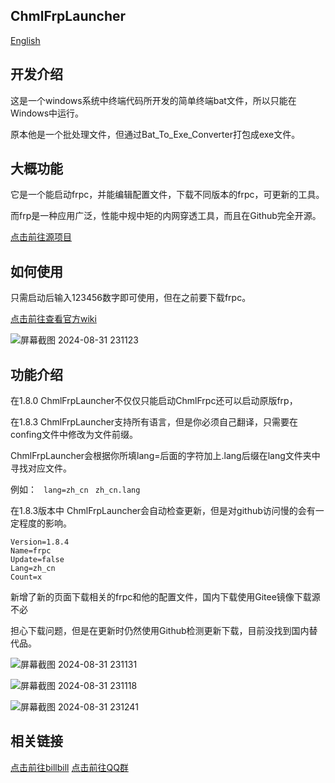 ## ChmlFrpLauncher                
<a href="https://github.com/Qianyiaz/ChmlFrpLauncher/blob/main/README_en.md">English</a>
## 开发介绍

这是一个windows系统中终端代码所开发的简单终端bat文件，所以只能在Windows中运行。

原本他是一个批处理文件，但通过Bat_To_Exe_Converter打包成exe文件。


## 大概功能
      
它是一个能启动frpc，并能编辑配置文件，下载不同版本的frpc，可更新的工具。

而frp是一种应用广泛，性能中规中矩的内网穿透工具，而且在Github完全开源。

<a href="https://github.com/fatedier/frp">点击前往源项目</a>


## 如何使用
      
只需启动后输入123456数字即可使用，但在之前要下载frpc。

<a href="https://github.com/Qianyiaz/ChmlFrpLauncher/wiki">点击前往查看官方wiki</a>

![屏幕截图 2024-08-31 231123](https://github.com/user-attachments/assets/339155b7-3825-4270-9451-ae5a0c655fdc)

## 功能介绍
      
在1.8.0 ChmlFrpLauncher不仅仅只能启动ChmlFrpc还可以启动原版frp，

在1.8.3 ChmlFrpLauncher支持所有语言，但是你必须自己翻译，只需要在confing文件中修改为文件前缀。

ChmlFrpLauncher会根据你所填lang=后面的字符加上.lang后缀在lang文件夹中寻找对应文件。

例如： ` lang=zh_cn`  ` zh_cn.lang`

在1.8.3版本中 ChmlFrpLauncher会自动检查更新，但是对github访问慢的会有一定程度的影响。

```
Version=1.8.4
Name=frpc 
Update=false
Lang=zh_cn
Count=x
```

新增了新的页面下载相关的frpc和他的配置文件，国内下载使用Gitee镜像下载源不必

担心下载问题，但是在更新时仍然使用Github检测更新下载，目前没找到国内替代品。

![屏幕截图 2024-08-31 231131](https://github.com/user-attachments/assets/ff13abed-c381-4140-aaf5-c1e40672db4e)


![屏幕截图 2024-08-31 231118](https://github.com/user-attachments/assets/6083495f-ae09-4d1a-9440-479dedf7553f)


![屏幕截图 2024-08-31 231241](https://github.com/user-attachments/assets/40f479d5-447c-4369-a9f7-455c5a6f447b)


## 相关链接
      
<a href="https://space.bilibili.com/1582404131">点击前往billbill</a>
<a href="https://qm.qq.com/q/thFfQ0fFm2">点击前往QQ群</a>
